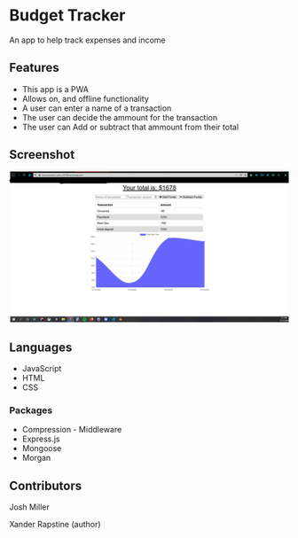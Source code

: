 # Budget Tracker
  An app to help track expenses and income
## Features
  * This app is a PWA
  * Allows on, and offline functionality
  * A user can enter a name of a transaction
  * The user can decide the ammount for the transaction
  * The user can Add or subtract that ammount from their total
  
## Screenshot
![](./Budget-tracker-screenshot.png)

## Languages
 * JavaScript
 * HTML
 * CSS
  ### Packages
  * Compression - Middleware
  * Express.js
  * Mongoose
  * Morgan
  
## Contributors
  Josh Miller
  
  
  Xander Rapstine (author)
